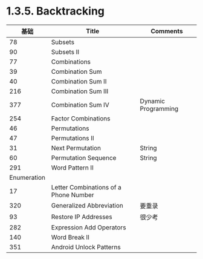 
# 1.3.5. Backtracking

基础|Title|Comments
---|---|---
78	|Subsets	|
90|	Subsets II	|
77|	Combinations	|
39|	Combination Sum	|
40	|Combination Sum II	|
216|	Combination Sum III	|
377|	Combination Sum IV	|Dynamic Programming
254|	Factor Combinations	|
46	|Permutations	|
47|	Permutations II	|
31	|Next Permutation	|String
60	|Permutation Sequence	|String
291|	Word Pattern II	|
Enumeration		||
17	|Letter Combinations of a Phone Number	|
320|	Generalized Abbreviation	|要重录
93	|Restore IP Addresses|	很少考
282	|Expression Add Operators	|
140|	Word Break II|	
351|	Android Unlock Patterns|
